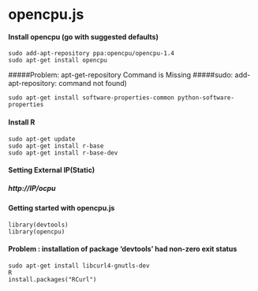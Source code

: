 # opencpu.js
#### Install opencpu (go with suggested defaults)
```
sudo add-apt-repository ppa:opencpu/opencpu-1.4
sudo apt-get install opencpu
```
#####Problem: apt-get-repository Command is Missing
#####sudo: add-apt-repository: command not found)
```
sudo apt-get install software-properties-common python-software-properties
```
#### Install R
```
sudo apt-get update
sudo apt-get install r-base
sudo apt-get install r-base-dev
```
#### Setting External IP(Static)
##### http://IP/ocpu

#### Getting started with opencpu.js
```
library(devtools)
library(opencpu)
```
#### Problem : installation of package ‘devtools’ had non-zero exit status
```
sudo apt-get install libcurl4-gnutls-dev
R
install.packages("RCurl")
```
